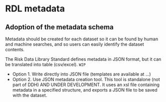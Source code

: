 # RDL metadata

## Adoption of the metadata schema
Metadata should be created for each dataset so it can be found by human and machine searches, and so users can easily identify the dataset contents.
 
The Risk Data Library Standard defines metadata in JSON format, but it can be translated into table (csv/excel). `WIP`

- Option 1. Write directly into JSON file (templates are available at ...)
- Option 2. Use JSON metadata creation tool. This tool is standalone (not part of DDH) AND UNDER DEVELOPMENT. It uses an xsl file containing metadata in a specified structure, and exports a JSON file to be saved with the dataset. 


